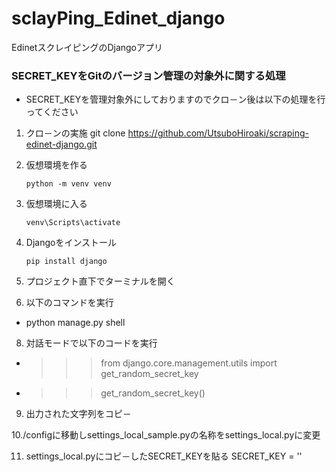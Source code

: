 # sclayPing_Edinet_django
EdinetスクレイピングのDjangoアプリ
### SECRET_KEYをGitのバージョン管理の対象外に関する処理

- SECRET_KEYを管理対象外にしておりますのでクロ－ン後は以下の処理を行ってください

1. クロ－ンの実施
  git clone https://github.com/UtsuboHiroaki/scraping-edinet-django.git

2. 仮想環境を作る

   ``` shell
   python -m venv venv
   ```

3. 仮想環境に入る

   ``` shell
   venv\Scripts\activate
   ```

4. Djangoをインストール

   ```shell
   pip install django

5. プロジェクト直下でターミナルを開く


7. 以下のコマンドを実行
  - python manage.py shell


8. 対話モードで以下のコードを実行
- >>> from django.core.management.utils import get_random_secret_key
- >>> get_random_secret_key()
 
9. 出力された文字列をコピ－


10./configに移動しsettings_local_sample.pyの名称をsettings_local.pyに変更 

11. settings_local.pyにコピ－したSECRET_KEYを貼る
SECRET_KEY = ''

